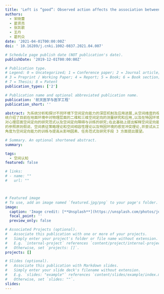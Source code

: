 ```yaml
---
title: 'Left is “good”: Observed action affects the association between horizontal space and affective valence'
authors:
  - 宋晓蕾
  - 葛贤亮
  - 张凯歌
  - 王丹
  - 葛列众
date: '2021-04-01T00:00:00Z'
doi: ' 10.16289/j.cnki.1002-0837.2021.04.007'

# Schedule page publish date (NOT publication's date).
publishDate: '2019-12-01T00:00:00Z'

# Publication type.
# Legend: 0 = Uncategorized; 1 = Conference paper; 2 = Journal article;
# 3 = Preprint / Working Paper; 4 = Report; 5 = Book; 6 = Book section;
# 7 = Thesis; 8 = Patent
publication_types: ['2']

# Publication name and optional abbreviated publication name.
publication: '航天医学与医学工程'
publication_short: ''

abstract: 为系统分析和探讨不同环境下空间定向能力的深层机制及应用进展,从空间维度的视角出发,系
统介绍了目前在地面环境中对物理层面的二维和三维空间定向的测量研究和应用,以及在特因环境中
对心理层面空间定向的研究范式以及空间定向障碍与训练的研究;在此基础上提出解释空间定向能力
的参照原则假说、空间表征策略理论和空间相容性理论以及特因环境的感觉冲突理论,并尝试从工效学
角度为空间定向能力的训练与提高从影响因素、任务范式及研究手段 3 方面提出展望。

# Summary. An optional shortened abstract.
summary: 

tags:
  - 空间认知
featured: false

# links:
# - name: ""
#   url: ""



# Featured image
# To use, add an image named `featured.jpg/png` to your page's folder.
image:
  caption: 'Image credit: [**Unsplash**](https://unsplash.com/photos/jdD8gXaTZsc)'
  focal_point: ''
  preview_only: false

# Associated Projects (optional).
#   Associate this publication with one or more of your projects.
#   Simply enter your project's folder or file name without extension.
#   E.g. `internal-project` references `content/project/internal-project/index.md`.
#   Otherwise, set `projects: []`.
projects: []

# Slides (optional).
#   Associate this publication with Markdown slides.
#   Simply enter your slide deck's filename without extension.
#   E.g. `slides: "example"` references `content/slides/example/index.md`.
#   Otherwise, set `slides: ""`.
slides:
---
```


